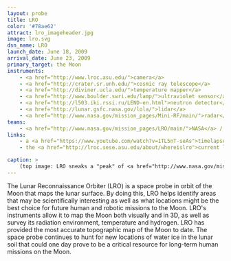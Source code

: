 ```yaml
---
layout: probe
title: LRO
color: '#78ae62'
attract: lro_imageheader.jpg
image: lro.svg
dsn_name: LRO
launch_date: June 18, 2009
arrival_date: June 23, 2009
primary_target: the Moon
instruments:
    - <a href="http://www.lroc.asu.edu/">camera</a>
    - <a href="http://crater.sr.unh.edu/">cosmic ray telescope</a>
    - <a href="http://diviner.ucla.edu/">temperature mapper</a>
    - <a href="http://www.boulder.swri.edu/lamp/">ultraviolet sensor</a>
    - <a href="http://l503.iki.rssi.ru/LEND-en.html">neutron detector</a>
    - <a href="http://lunar.gsfc.nasa.gov/lola/">lidar</a>
    - <a href="http://www.nasa.gov/mission_pages/Mini-RF/main/">radar</a>
teams:
    - <a href="http://www.nasa.gov/mission_pages/LRO/main/">NASA</a> / <a href="http://lunar.gsfc.nasa.gov/">GSFC</a>
links:
    - a <a href="https://www.youtube.com/watch?v=1TL5nT-seAs">timelapse of the illumination</a> on the South Pole of the Moon
    - the <a href="http://lroc.sese.asu.edu/about/whereislro">current location of LRO</a> at any given time

caption: >
    (top image: LRO sneaks a "peak" of <a href="http://www.nasa.gov/mission_pages/LRO/multimedia/tycho-peak-gal.html">Tycho Crater</a> on the Moon, NASA Goddard/Arizona State University)
---
```

The Lunar Reconnaissance Orbiter (LRO) is a space probe in orbit of the Moon that maps the lunar surface. By doing this, LRO helps identify areas that may be scientifically interesting as well as what locations might be the best choice for future human and robotic missions to the Moon. LRO's instruments allow it to map the Moon both visually and in 3D, as well as survey its radiation environment, temperature and hydrogen. LRO has provided the most accurate topographic map of the Moon to date. The space probe continues to hunt for new locations of water ice in the lunar soil that could one day prove to be a critical resource for long-term human missions on the Moon.

